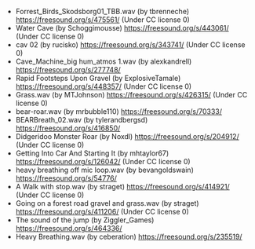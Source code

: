- Forrest_Birds_Skodsborg01_TBB.wav (by tbrenneche) https://freesound.org/s/475561/ (Under CC license 0)
- Water Cave (by Schoggimousse) https://freesound.org/s/443061/ (Under CC license 0)
- cav 02 (by rucisko) https://freesound.org/s/343741/ (Under CC license 0)
- Cave_Machine_big hum_atmos 1.wav (by alexkandrell) https://freesound.org/s/277748/
- Rapid Footsteps Upon Gravel (by ExplosiveTamale) https://freesound.org/s/448357/ (Under CC license 0)
- Grass.wav (by MTJohnson) https://freesound.org/s/426315/ (Under CC license 0)
- bear-roar.wav (by mrbubble110) https://freesound.org/s/70333/
- BEARBreath_02.wav (by tylerandbergsd) https://freesound.org/s/416850/
- Didgeridoo Monster Roar (by Noxdl) https://freesound.org/s/204912/ (Under CC license 0)
- Getting Into Car And Starting It (by mhtaylor67) https://freesound.org/s/126042/ (Under CC license 0)
- heavy breathing off mic loop.wav (by bevangoldswain) https://freesound.org/s/54776/
- A Walk with stop.wav (by straget) https://freesound.org/s/414921/ (Under CC license 0)
- Going on a forest road gravel and grass.wav (by straget) https://freesound.org/s/411206/ (Under CC license 0)
- The sound of the jump (by Ziggler_Games) https://freesound.org/s/464336/
- Heavy Breathing.wav (by ceberation) https://freesound.org/s/235519/
